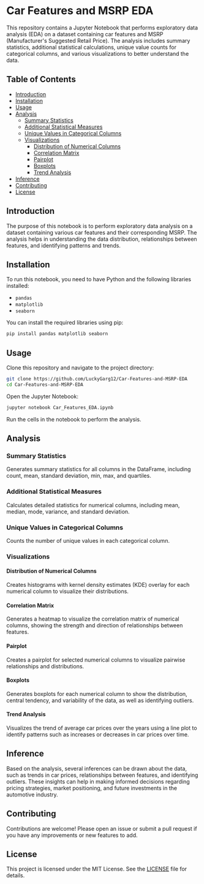 # Car Features and MSRP EDA

This repository contains a Jupyter Notebook that performs exploratory data analysis (EDA) on a dataset containing car features and MSRP (Manufacturer's Suggested Retail Price). The analysis includes summary statistics, additional statistical calculations, unique value counts for categorical columns, and various visualizations to better understand the data.

## Table of Contents
- [Introduction](#introduction)
- [Installation](#installation)
- [Usage](#usage)
- [Analysis](#analysis)
  - [Summary Statistics](#summary-statistics)
  - [Additional Statistical Measures](#additional-statistical-measures)
  - [Unique Values in Categorical Columns](#unique-values-in-categorical-columns)
  - [Visualizations](#visualizations)
    - [Distribution of Numerical Columns](#distribution-of-numerical-columns)
    - [Correlation Matrix](#correlation-matrix)
    - [Pairplot](#pairplot)
    - [Boxplots](#boxplots)
    - [Trend Analysis](#trend-analysis)
- [Inference](#inference)
- [Contributing](#contributing)
- [License](#license)

## Introduction
The purpose of this notebook is to perform exploratory data analysis on a dataset containing various car features and their corresponding MSRP. The analysis helps in understanding the data distribution, relationships between features, and identifying patterns and trends.

## Installation
To run this notebook, you need to have Python and the following libraries installed:

- `pandas`
- `matplotlib`
- `seaborn`

You can install the required libraries using pip:

```bash
pip install pandas matplotlib seaborn
```

## Usage
Clone this repository and navigate to the project directory:

```bash
git clone https://github.com/LuckyGarg12/Car-Features-and-MSRP-EDA
cd Car-Features-and-MSRP-EDA
```

Open the Jupyter Notebook:

```bash
jupyter notebook Car_Features_EDA.ipynb
```

Run the cells in the notebook to perform the analysis.

## Analysis
### Summary Statistics
Generates summary statistics for all columns in the DataFrame, including count, mean, standard deviation, min, max, and quartiles.

### Additional Statistical Measures
Calculates detailed statistics for numerical columns, including mean, median, mode, variance, and standard deviation.

### Unique Values in Categorical Columns
Counts the number of unique values in each categorical column.

### Visualizations
#### Distribution of Numerical Columns
Creates histograms with kernel density estimates (KDE) overlay for each numerical column to visualize their distributions.

#### Correlation Matrix
Generates a heatmap to visualize the correlation matrix of numerical columns, showing the strength and direction of relationships between features.

#### Pairplot
Creates a pairplot for selected numerical columns to visualize pairwise relationships and distributions.

#### Boxplots
Generates boxplots for each numerical column to show the distribution, central tendency, and variability of the data, as well as identifying outliers.

#### Trend Analysis
Visualizes the trend of average car prices over the years using a line plot to identify patterns such as increases or decreases in car prices over time.

## Inference
Based on the analysis, several inferences can be drawn about the data, such as trends in car prices, relationships between features, and identifying outliers. These insights can help in making informed decisions regarding pricing strategies, market positioning, and future investments in the automotive industry.

## Contributing
Contributions are welcome! Please open an issue or submit a pull request if you have any improvements or new features to add.

## License
This project is licensed under the MIT License. See the [LICENSE](LICENSE) file for details.
